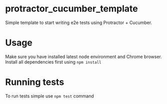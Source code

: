 # protractor_cucumber_template
Simple template to start writing e2e tests using Protractor + Cucumber.

# Usage
Make sure you have installed latest node environment and Chrome browser.
Install all dependencies first using `npm install`

# Running tests
To run tests simple use `npm test` command